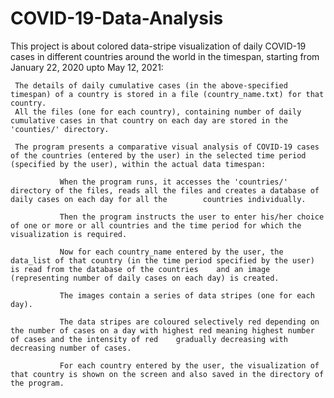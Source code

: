 # COVID-19-Data-Analysis
This project is about colored data-stripe visualization of daily COVID-19 cases in different countries around the world in the timespan, starting from January 22, 2020 upto May 12, 2021: 

     The details of daily cumulative cases (in the above-specified timespan) of a country is stored in a file (country_name.txt) for that country. 
     All the files (one for each country), containing number of daily cumulative cases in that country on each day are stored in the 'counties/' directory.

     The program presents a comparative visual analysis of COVID-19 cases of the countries (entered by the user) in the selected time period (specified by the user), within the actual data timespan:
     
               When the program runs, it accesses the 'countries/' directory of the files, reads all the files and creates a database of daily cases on each day for all the        countries individually.
               
               Then the program instructs the user to enter his/her choice of one or more or all countries and the time period for which the visualization is required.
               
               Now for each country_name entered by the user, the data_list of that country (in the time period specified by the user) is read from the database of the countries    and an image (representing number of daily cases on each day) is created.
               
               The images contain a series of data stripes (one for each day).

               The data stripes are coloured selectively red depending on the number of cases on a day with highest red meaning highest number of cases and the intensity of red    gradually decreasing with decreasing number of cases.
               
               For each country entered by the user, the visualization of that country is shown on the screen and also saved in the directory of the program.
               
          
